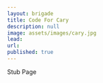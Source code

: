 ```yaml
---
layout: brigade
title: Code For Cary
description: null
image: assets/images/cary.jpg
lead: 
url: 
published: true
---
```


Stub Page
